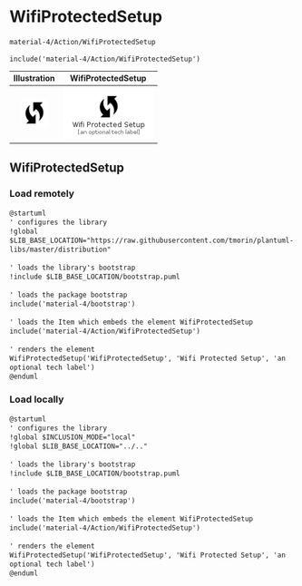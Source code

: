 # WifiProtectedSetup


```text
material-4/Action/WifiProtectedSetup
```

```text
include('material-4/Action/WifiProtectedSetup')
```



| Illustration | WifiProtectedSetup |
| :---: | :---: |
| ![illustration for Illustration](../../material-4/Action/WifiProtectedSetup.png) | ![illustration for WifiProtectedSetup](../../material-4/Action/WifiProtectedSetup.Local.png) |




## WifiProtectedSetup

### Load remotely
```plantuml
@startuml
' configures the library
!global $LIB_BASE_LOCATION="https://raw.githubusercontent.com/tmorin/plantuml-libs/master/distribution"

' loads the library's bootstrap
!include $LIB_BASE_LOCATION/bootstrap.puml

' loads the package bootstrap
include('material-4/bootstrap')

' loads the Item which embeds the element WifiProtectedSetup
include('material-4/Action/WifiProtectedSetup')

' renders the element
WifiProtectedSetup('WifiProtectedSetup', 'Wifi Protected Setup', 'an optional tech label')
@enduml
```

### Load locally
```plantuml
@startuml
' configures the library
!global $INCLUSION_MODE="local"
!global $LIB_BASE_LOCATION="../.."

' loads the library's bootstrap
!include $LIB_BASE_LOCATION/bootstrap.puml

' loads the package bootstrap
include('material-4/bootstrap')

' loads the Item which embeds the element WifiProtectedSetup
include('material-4/Action/WifiProtectedSetup')

' renders the element
WifiProtectedSetup('WifiProtectedSetup', 'Wifi Protected Setup', 'an optional tech label')
@enduml
```

